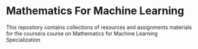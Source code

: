 # Mathematics For Machine Learning
This repository contains collections of resources and assignments materials for the coursera course on Mathematics for Machine Learning Specialization
